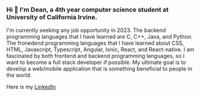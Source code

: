 ### Hi 👋 I'm Dean, a 4th year computer science student at University of California Irvine.

I'm currently seeking any job opportunity in 2023. The backend programming languages that I have learned are C, C++, Java, and Python. The fronedend programming languages that I have learned about CSS, HTML, Javascript, Typescript, Angular, Ionic, React, and React-native. I am fascinated by both frontend and backend programming languages, so I want to become a full stack developer if possible. My ultimate goal is to develop a web/mobile application that is something beneficial to people in the world.   

Here is my [LinkedIn](https://www.linkedin.com/in/dean-yim-18853516a)


<!--  
**deanyim0226/deanyim0226** is a ✨ _special_ ✨ repository because its `README.md` (this file) appears on your GitHub profile.

Here are some ideas to get you started:

- 🔭 I’m currently working on ...
- 🌱 I’m currently learning ...
- 👯 I’m looking to collaborate on ...
- 🤔 I’m looking for help with ...
- 💬 Ask me about ...
- 📫 How to reach me: ...
- 😄 Pronouns: ...
- ⚡ Fun fact: ...
-->
